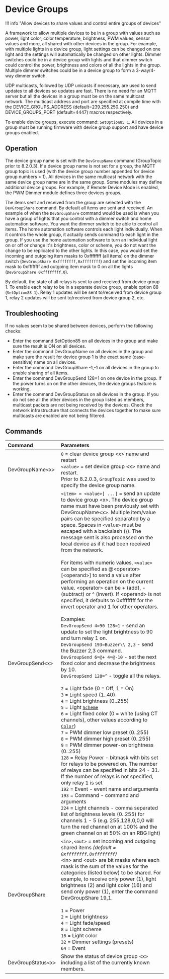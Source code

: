 # Device Groups

!!! info "Allow devices to share values and control entire groups of devices"

A framework to allow multiple devices to be in a group with values such as power, light color, color temperature, brightness, PWM values, sensor values and more, all shared with other devices in the group. For example, with multiple lights in a device group, light settings can be changed on one light and the settings will automatically be changed on  other lights. Dimmer switches could be in a device group with lights and that dimmer switch could control the power, brightness and colors of all the lights in the group. Multiple dimmer switches could be in a device group to form a 3-way/4-way dimmer switch.

UDP multicasts, followed by UDP unicasts if necessary, are used to send updates to all devices so updates are fast. There is no need for an MQTT server but all the devices in a group must be on the same multicast network. The multicast address and port are specified at compile time with the DEVICE_GROUPS_ADDRESS (default=239.255.250.250) and DEVICE_GROUPS_PORT (default=4447) macros respectively.

To enable device groups, execute command:  `SetOption85 1`. All devices in a group must be running firmware with device group support and have device groups enabled.

## Operation

The device group name is set with the `DevGroupName` command (GroupTopic prior to 8.2.0.3). If a device group name is not set for a group, the MQTT group topic is used (with the device group number appended for device group numbers > 1). All devices in the same multicast network with the same device group name are in the same group. Some modules may define additional device groups. For example, if Remote Device Mode is enabled, the PWM Dimmer module defines three devices groups.

The items sent and received from the group are selected with the `DevGroupShare` command. By default all items are sent and received. An example of when the `DevGroupShare` command would be used is when you have a group of lights that you control with a dimmer switch and home automation software. You want the dimmer switch to be able to control all items. The home automation software controls each light individually. When it controls the whole group, it actually sends command to each light in the group. If you use the home automation software to turn an individual light on or off or change it's brightness, color or scheme, you do not want the change to be replicated to the other lights. In this case, you would set the incoming and outgoing item masks to 0xffffffff (all items) on the dimmer switch (`DevGroupShare 0xffffffff,0xffffffff`) and set the incoming item mask to 0xffffffff and outgoing item mask to 0 on all the lights (`DevGroupShare 0xffffffff,0`).

By default, the state of all relays is sent to and received from device group 1. To enable each relay to be in a separate device group, enable option 88 (`SetOption88 1`). Relay 1 updates will be sent to/received from device group 1, relay 2 updates will be sent to/received from device group 2, etc.

## Troubleshooting

If no values seem to be shared between devices, perform the following checks:
<ul>
<li>Enter the command SetOption85 on all devices in the group and make sure the result is ON on all devices.
<li>Enter the command DevGroupName on all devices in the group and make sure the result for device group 1 is the exact same (case-sensitive) name on all devices.
<li>Enter the command DevGroupShare -1,-1 on all devices in the group to enable sharing of all items.
<li>Enter the command DevGroupSend 128=1 on one device in the group. If the power turns on on the other devices, the device groups feature is working.
<li>Enter the command DevGroupStatus on all devices in the group. If you do not see all the other devices in the group listed as members, multicast packets are not being received by the devices. Check the network infrastructure that connects the devices together to make sure multicasts are enabled are not being filtered.
</ul>

## Commands

Command|Parameters
:---|:---
DevGroupName<x\><a class="cmnd" id="devgroupname"></a>|`0` = clear device group <x\> name and restart<br>`<value>` = set device group <x\> name and restart.<br>Prior to 8.2.0.3, `GroupTopic` was used to specify the device group name.
DevGroupSend<x\><a class="cmnd" id="devgroupsend"></a>|`<item> = <value>[ ...]` = send an update to device group <x\>. The device group name must have been previously set with DevGroupName<x\>. Multiple item/value pairs can be specified separated by a space. Spaces in `<value>` must be escaped with a backslash (\\). The message sent is also processed on the local device as if it had been received from the network.<br><br>For items with numeric values, `<value>` can be specified as @<operator\>[<operand\>] to send a value after performing an operation on the current value. <operator\> can be + (add), - (subtract) or ^ (invert). If <operand\> is not specified, it defaults to 0xffffffff for the invert operator and 1 for other operators.<br><br>Examples:<br>`DevGroupSend 4=90 128=1` - send an update to set the light brightness to 90 and turn relay 1 on.<br>`DevGroupSend 193=Buzzer\\ 2,3` - send the Buzzer 2,3 command.<br>`DevGroupSend 6=@+ 4=@-10` - set the next fixed color and decrease the brightness by 10.<br>`DevGroupSend 128=^` - toggle all the relays.<br><br>`2` = Light fade (0 = Off, 1 = On)<br>`3` = Light speed (1..40)<br>`4` = Light brightness (0..255)<br>`5` = Light [`Scheme`](Commands.md#scheme)<br>`6` = Light fixed color (0 = white (using CT channels), other values according to [`Color`](Commands.md#color)</a>)<br>`7` = PWM dimmer low preset (0..255)<br>`8` = PWM dimmer high preset (0..255)<br>`9` = PWM dimmer power-on brightness (0..255)<br>`128` = Relay Power - bitmask with bits set for relays to be powered on. The number of relays can be specified in bits 24 - 31. If the number of relays is not specified, only relay 1 is set<br>`192` = Event - event name and arguments<br>`193` = Command - command and arguments<br>`224` = Light channels - comma separated list of brightness levels (0..255) for channels 1 - 5 (e.g. 255,128,0,0,0  will turn the red channel on at 100% and the green channel on at 50% on an RBG light)
DevGroupShare<a class="cmnd" id="devgroupshare"></a>|`<in>,<out>` = set incoming and outgoing shared items _(default = `0xffffffff,0xffffffff`)_<BR> <in\> and <out\> are bit masks where each mask is the sum of the values for the categories (listed below) to be shared. For example, to receive only power (1), light brightness (2) and light color (16) and send only power (1), enter the command DevGroupShare 19,1.<br><br>`1` = Power<br>`2` = Light brightness<br>`4` = Light fade/speed<br>`8` = Light scheme<br>`16` = Light color<br>`32` = Dimmer settings (presets)<br>`64` = Event
DevGroupStatus<x\><a class="cmnd" id="devgroupstatus"></a>|Show the status of device group <x\> including a list of the currently known members.
